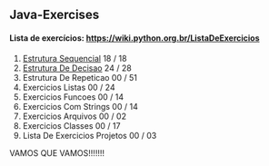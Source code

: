 ## Java-Exercises


#### Lista de exercícios: https://wiki.python.org.br/ListaDeExercicios

1. [Estrutura Sequencial](https://github.com/WendrickBarretoCardoso/Java-Exercises/tree/master/Java-sequentialStructure)         18 / 18
2. [Estrutura De Decisao](https://github.com/WendrickBarretoCardoso/Java-Exercises/tree/master/Java-decisionStructure)         24 / 28
3. Estrutura De Repeticao        00 / 51
4. Exercicios Listas            00 / 24
5. Exercicios Funcoes           00 / 14
6. Exercicios Com Strings        00 / 14
7. Exercicios Arquivos          00 / 02
8. Exercicios Classes           00 / 17
9. Lista De Exercicios  Projetos   00 / 03

VAMOS QUE VAMOS!!!!!!!